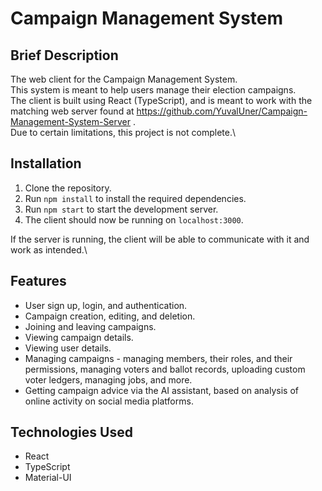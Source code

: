 # Campaign Management System
## Brief Description
The web client for the Campaign Management System.\
This system is meant to help users manage their election campaigns.\
The client is built using React (TypeScript), and is meant to work with the matching web server found at https://github.com/YuvalUner/Campaign-Management-System-Server .\
Due to certain limitations, this project is not complete.\

## Installation
1. Clone the repository.
2. Run `npm install` to install the required dependencies.
3. Run `npm start` to start the development server.
4. The client should now be running on `localhost:3000`.

If the server is running, the client will be able to communicate with it and work as intended.\

## Features
- User sign up, login, and authentication.
- Campaign creation, editing, and deletion.
- Joining and leaving campaigns.
- Viewing campaign details.
- Viewing user details.
- Managing campaigns - managing members, their roles, and their permissions, managing voters and ballot records, uploading custom voter ledgers, managing jobs, and more.
- Getting campaign advice via the AI assistant, based on analysis of online activity on social media platforms.

## Technologies Used
- React
- TypeScript
- Material-UI
